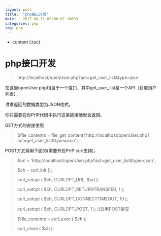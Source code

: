 ```yaml
---
layout: post
title:  "php接口开发"
date:   2017-08-11 09:00:01 +0800
categories: php
tag: php
---
```


* content
{:toc}


php接口开发
===============



>http://localhost/openUser.php?act=get_user_list&type=json

在这里openUser.php相当于一个接口，其中get_user_list是一个API（获取用户列表），

讲求返回的数据类型为JSON格式。

你只需要在你PHP代码中执行这条链接他就会返回。

GET方式的直接使用

>$file_contents = file_get_content('http://localhost/openUser.php?act=get_user_list&type=json')

POST方式得用下面的(需要开启PHP curl支持)。
>$url = 'http://localhost/openUser.php?act=get_user_list&type=json';

>$ch = curl_init ();

>curl_setopt ( $ch, CURLOPT_URL, $url );

>curl_setopt ( $ch, CURLOPT_RETURNTRANSFER, 1 );

>curl_setopt ( $ch, CURLOPT_CONNECTTIMEOUT, 10 );

>curl_setopt ( $ch, CURLOPT_POST, 1 ); //启用POST提交

>$file_contents = curl_exec ( $ch );

>curl_close ( $ch );